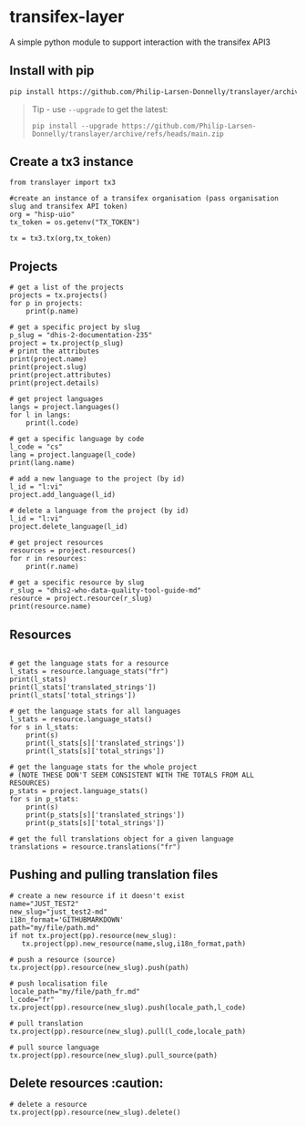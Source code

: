 # transifex-layer
A simple python module to support interaction with the transifex API3

## Install with pip

```bash
pip install https://github.com/Philip-Larsen-Donnelly/translayer/archive/refs/heads/main.zip
```

> Tip - use `--upgrade` to get the latest:
>  ```
>  pip install --upgrade https://github.com/Philip-Larsen-Donnelly/translayer/archive/refs/heads/main.zip
>  ```

## Create a tx3 instance

```
from translayer import tx3

#create an instance of a transifex organisation (pass organisation slug and transifex API token)
org = "hisp-uio"
tx_token = os.getenv("TX_TOKEN")

tx = tx3.tx(org,tx_token)
```

## Projects

```
# get a list of the projects
projects = tx.projects()
for p in projects:
    print(p.name)

# get a specific project by slug
p_slug = "dhis-2-documentation-235"
project = tx.project(p_slug)
# print the attributes
print(project.name)
print(project.slug)
print(project.attributes)
print(project.details)

# get project languages
langs = project.languages()
for l in langs:
    print(l.code)

# get a specific language by code
l_code = "cs"
lang = project.language(l_code)
print(lang.name)

# add a new language to the project (by id)
l_id = "l:vi"
project.add_language(l_id)

# delete a language from the project (by id)
l_id = "l:vi"
project.delete_language(l_id)

# get project resources
resources = project.resources()
for r in resources:
    print(r.name)

# get a specific resource by slug
r_slug = "dhis2-who-data-quality-tool-guide-md"
resource = project.resource(r_slug)
print(resource.name)

```

## Resources
```

# get the language stats for a resource
l_stats = resource.language_stats("fr")
print(l_stats)
print(l_stats['translated_strings'])
print(l_stats['total_strings'])

# get the language stats for all languages
l_stats = resource.language_stats()
for s in l_stats:
    print(s)
    print(l_stats[s]['translated_strings'])
    print(l_stats[s]['total_strings'])

# get the language stats for the whole project
# (NOTE THESE DON'T SEEM CONSISTENT WITH THE TOTALS FROM ALL RESOURCES)
p_stats = project.language_stats()
for s in p_stats:
    print(s)
    print(p_stats[s]['translated_strings'])
    print(p_stats[s]['total_strings'])

# get the full translations object for a given language
translations = resource.translations("fr")

```

## Pushing and pulling translation files

```
# create a new resource if it doesn't exist
name="JUST_TEST2"
new_slug="just_test2-md"
i18n_format='GITHUBMARKDOWN'
path="my/file/path.md"
if not tx.project(pp).resource(new_slug):
   tx.project(pp).new_resource(name,slug,i18n_format,path)

# push a resource (source)
tx.project(pp).resource(new_slug).push(path)

# push localisation file
locale_path="my/file/path_fr.md"
l_code="fr"
tx.project(pp).resource(new_slug).push(locale_path,l_code)

# pull translation
tx.project(pp).resource(new_slug).pull(l_code,locale_path)

# pull source language
tx.project(pp).resource(new_slug).pull_source(path)
```

## Delete resources :caution:

```
# delete a resource
tx.project(pp).resource(new_slug).delete()
```
